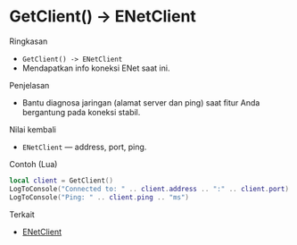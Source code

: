 # GetClient() -> ENetClient

Ringkasan
- `GetClient() -> ENetClient`
- Mendapatkan info koneksi ENet saat ini.

Penjelasan
- Bantu diagnosa jaringan (alamat server dan ping) saat fitur Anda bergantung pada koneksi stabil.

Nilai kembali
- `ENetClient` — address, port, ping.

Contoh (Lua)
```lua
local client = GetClient()
LogToConsole("Connected to: " .. client.address .. ":" .. client.port)
LogToConsole("Ping: " .. client.ping .. "ms")
```

Terkait
- [ENetClient](../structures/ENetClient.md)
